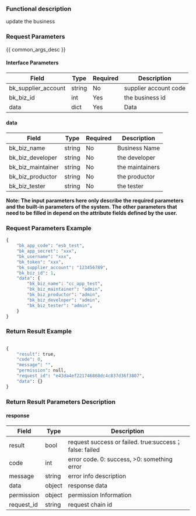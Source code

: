### Functional description

update the business

### Request Parameters

{{ common_args_desc }}

#### Interface Parameters

| Field      |  Type      | Required   |  Description      |
|-----------|------------|--------|------------|
| bk_supplier_account | string     | No     | supplier account code |
| bk_biz_id      | int     | Yes     | the business id |
| data           | dict    | Yes     | Data |

#### data

| Field      |  Type      | Required   |  Description      |
|-----------|------------|--------|------------|
| bk_biz_name       |  string  | No     | Business Name |
| bk_biz_developer  |  string  | No     | the developer |
| bk_biz_maintainer |  string  | No     | the maintainers |
| bk_biz_productor  |  string  | No     | the productor |
| bk_biz_tester     |  string  | No     | the tester |

**Note: The input parameters here only describe the required parameters and the built-in parameters of the system. The other parameters that need to be filled in depend on the attribute fields defined by the user.**

### Request Parameters Example

```python
{
    "bk_app_code": "esb_test",
    "bk_app_secret": "xxx",
    "bk_username": "xxx",
    "bk_token": "xxx",
    "bk_supplier_account": "123456789",
    "bk_biz_id": 1,
    "data": {
        "bk_biz_name": "cc_app_test",
        "bk_biz_maintainer": "admin",
        "bk_biz_productor": "admin",
        "bk_biz_developer": "admin",
        "bk_biz_tester": "admin",
    }
}
```

### Return Result Example

```python

{
    "result": true,
    "code": 0,
    "message": "",
    "permission": null,
    "request_id": "e43da4ef221746868dc4c837d36f3807",
    "data": {}
}
```

### Return Result Parameters Description

#### response

| Field       | Type     | Description         |
|---|---|---|
| result | bool | request success or failed. true:success；false: failed |
| code | int | error code. 0: success, >0: something error |
| message | string | error info description |
| data | object | response data |
| permission    | object | permission Information    |
| request_id    | string | request chain id    |

